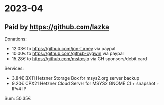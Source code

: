 # 2023-04

## Paid by https://github.com/lazka

Donations:

* 12.03€ to https://github.com/jon-turney via paypal
* 10.00€ to https://github.com/github-cygwin via paypal
* 15.28€ to https://github.com/mstorsjo via GH sponsors/debit card

Services:

* 3.84€ BX11 Hetzner Storage Box for msys2.org server backup
* 9.20€ CPX21 Hetzner Cloud Server for MSYS2 GNOME CI + snapshot + IPv4 IP

Sum: 50.35€
